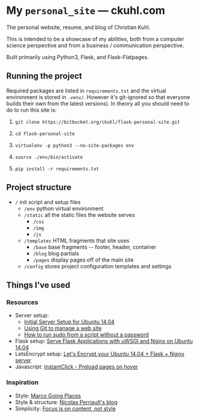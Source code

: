 # My `personal_site` — ckuhl.com
The personal website, resume, and blog of Christian Kuhl.

This is intended to be a showcase of my abilities, both from a computer
science perspective and from a business / communication perspective.

Built primarily using Python3, Flask, and Flask-Flatpages.


## Running the project
Required packages are listed in `requirements.txt` and the
virtual environment is stored in `.venv/`. However it's git-ignored so that
everyone builds their own from the latest versions). In theory all you should
need to do to run this site is:
1. `git clone https://bitbucket.org/ckuhl/flask-personal-site.git`

2. `cd flask-personal-site`

3. `virtualenv -p python3 --no-site-packages env`

4. `source ./env/bin/activate`

5. `pip install -r requirements.txt`


## Project structure
- `/` init script and setup files
	- `/env` python virtual environment
	- `/static` all the static files the website serves
		- `/css`
		- `/img`
		- `/js`
	- `/templates` HTML fragments that site uses
		- `/base` base fragments -- footer, header, container
		- `/blog` blog partials
		- `/pages` display pages off of the main site
	- `/config` stores project configuration templates and settings


## Things I've used
### Resources
- Server setup:
	- [Initial Server Setup for Ubuntu 14.04 ](https://www.digitalocean.com/community/tutorials/initial-server-setup-with-ubuntu-14-04)
	- [Using Git to manage a web site](http://toroid.org/git-website-howto)
	- [How to run sudo from a script without a password](http://askubuntu.com/questions/155791/)
- Flask setup: [Serve Flask Applications with uWSGI and Nginx on Ubuntu 14.04](https://www.digitalocean.com/community/tutorials/how-to-serve-flask-applications-with-uwsgi-and-nginx-on-ubuntu-14-04)
- LetsEncrypt setup: [Let's Encrypt your Ubuntu 14.04 + Flask + Nginx server](https://hjlog.me/post/177)
- Javascript: [InstantClick - Preload pages on hover](http://instantclick.io/)


### Inspiration
- Style: [Marco Going Places](http://www.marcogoingplaces.com/home/trekking-to-chota-bangal)
- Style & structure: [Nicolas Perriault's blog](https://nicolas.perriault.net/)
- Simplicity: [Focus is on content, not style](http://rudenoise.uk/)
